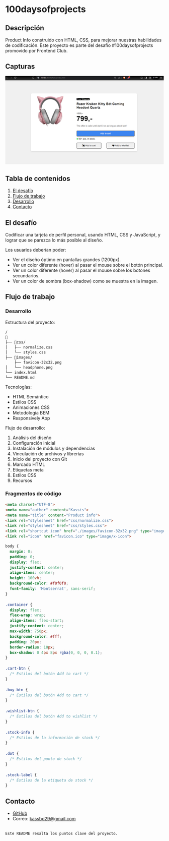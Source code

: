 
# 100daysofprojects

## Descripción

Product Info construido con HTML, CSS, para mejorar nuestras habilidades de codificación. Este proyecto es parte del desafío #100daysofprojects promovido por Frontend Club.

## Capturas

![Captura](./resources/images/r3.PNG)


## Tabla de contenidos


1. [El desafío](#El-desafío)
2. [Flujo de trabajo](#Flujo-de-trabajo)
3. [Desarrollo](#Desarrollo)
4. [Contacto](#Contacto)

## El desafío

Codificar una tarjeta de perfil personal, usando HTML, CSS y JavaScript, y lograr que se parezca lo más posible al diseño.

Los usuarios deberían poder:

- Ver el diseño óptimo en pantallas grandes (1200px).
- Ver un color diferente (hover) al pasar el mouse sobre el botón principal.
- Ver un color diferente (hover) al pasar el mouse sobre los botones secundarios.
- Ver un color de sombra (box-shadow) como se muestra en la imagen.

## Flujo de trabajo

### Desarrollo

Estructura del proyecto:

```
/
📂
├── 📂css/
│   ├── normalize.css
│   └── styles.css
├── 📂images/
    ├── favicon-32x32.png
│   └── headphone.png
└── index.html
└── README.md
```

Tecnologías:

- HTML Semántico
- Estilos CSS
- Animaciones CSS
- Metodología BEM
- Responsively App

Flujo de desarrollo:

1. Análisis del diseño
2. Configuración inicial
3. Instalación de módulos y dependencias
4. Vinculación de archivos y librerías
5. Inicio del proyecto con Git
6. Marcado HTML
7. Etiquetas meta
8. Estilos CSS
9. Recursos

### Fragmentos de código

```html
<meta charset="UTF-8">
<meta name="author" content="Kassis">
<meta name="title" content="Product info">
<link rel="stylesheet" href="css/normalize.css">
<link rel="stylesheet" href="css/styles.css">
<link rel="shortcut icon" href="./images/favicon-32x32.png" type="image/x-icon">
<link rel="icon" href="favicon.ico" type="image/x-icon">
```

```css
body {
  margin: 0;
  padding: 0;
  display: flex;
  justify-content: center;
  align-items: center;
  height: 100vh;
  background-color: #f0f0f0;
  font-family: 'Montserrat', sans-serif;
}

.container {
  display: flex;
  flex-wrap: wrap;
  align-items: flex-start;
  justify-content: center;
  max-width: 750px;
  background-color: #fff;
  padding: 20px;
  border-radius: 10px;
  box-shadow: 0 4px 8px rgba(0, 0, 0, 0.1);
}

.cart-btn {
  /* Estilos del botón Add to cart */
}

.buy-btn {
  /* Estilos del botón Add to cart */
}

.wishlist-btn {
  /* Estilos del botón Add to wishlist */
}

.stock-info {
  /* Estilos de la información de stock */
}

.dot {
  /* Estilos del punto de stock */
}

.stock-label {
  /* Estilos de la etiqueta de stock */
}
```




## Contacto

- [GitHub](#https://github.com/Kassi29)
- Correo: [kassbd29@gmail.com](kassbd29@gmail.com)
```

Este README resalta los puntos clave del proyecto.